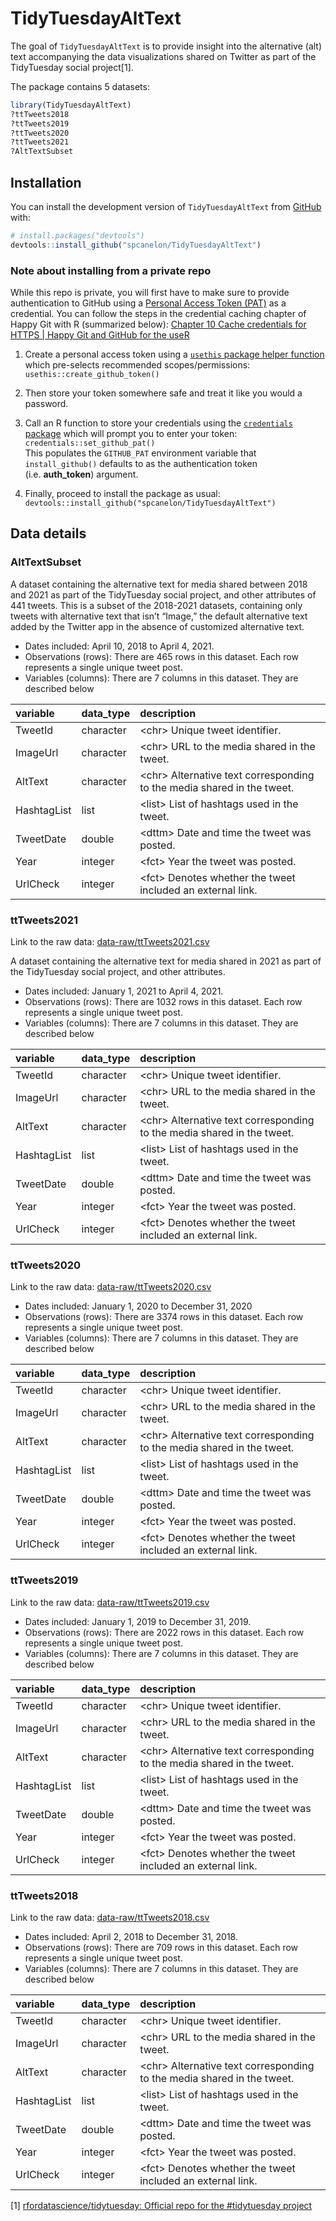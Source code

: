 
<!-- README.md is generated from README.Rmd. Please edit that file -->

# TidyTuesdayAltText

<!-- badges: start -->
<!-- badges: end -->

The goal of `TidyTuesdayAltText` is to provide insight into the
alternative (alt) text accompanying the data visualizations shared on
Twitter as part of the TidyTuesday social project[1].

The package contains 5 datasets:

``` r
library(TidyTuesdayAltText)
?ttTweets2018
?ttTweets2019
?ttTweets2020
?ttTweets2021
?AltTextSubset
```

## Installation

<!--
You can install the released version of TidyTuesdayAltText from [CRAN](https://CRAN.R-project.org) with:
``` r
install.packages("TidyTuesdayAltText")
```
-->

You can install the development version of `TidyTuesdayAltText` from
[GitHub](https://github.com/) with:

``` r
# install.packages("devtools")
devtools::install_github("spcanelon/TidyTuesdayAltText")
```

### Note about installing from a private repo

While this repo is private, you will first have to make sure to provide
authentication to GitHub using a [Personal Access Token
(PAT)](https://docs.github.com/en/github/authenticating-to-github/creating-a-personal-access-token)
as a credential. You can follow the steps in the credential caching
chapter of Happy Git with R (summarized below): [Chapter 10 Cache
credentials for HTTPS \| Happy Git and GitHub for the
useR](https://happygitwithr.com/credential-caching.html)

1.  Create a personal access token using a [`usethis` package helper
    function](https://usethis.r-lib.org/reference/create_github_token.html)
    which pre-selects recommended scopes/permissions:
    `usethis::create_github_token()`

2.  Then store your token somewhere safe and treat it like you would a
    password.

3.  Call an R function to store your credentials using the
    [`credentials` package](https://docs.ropensci.org/credentials/)
    which will prompt you to enter your token:
    `credentials::set_github_pat()`<br> This populates the `GITHUB_PAT`
    environment variable that `install_github()` defaults to as the
    authentication token (i.e. **auth\_token**) argument.

4.  Finally, proceed to install the package as usual:
    `devtools::install_github("spcanelon/TidyTuesdayAltText")`

## Data details

### AltTextSubset

A dataset containing the alternative text for media shared between 2018
and 2021 as part of the TidyTuesday social project, and other attributes
of 441 tweets. This is a subset of the 2018-2021 datasets, containing
only tweets with alternative text that isn’t “Image,” the default
alternative text added by the Twitter app in the absence of customized
alternative text.

-   Dates included: April 10, 2018 to April 4, 2021.
-   Observations (rows): There are 465 rows in this dataset. Each row
    represents a single unique tweet post.
-   Variables (columns): There are 7 columns in this dataset. They are
    described below

| variable    | data\_type | description                                                                  |
|:------------|:-----------|:-----------------------------------------------------------------------------|
| TweetId     | character  | &lt;chr&gt; Unique tweet identifier.                                         |
| ImageUrl    | character  | &lt;chr&gt; URL to the media shared in the tweet.                            |
| AltText     | character  | &lt;chr&gt; Alternative text corresponding to the media shared in the tweet. |
| HashtagList | list       | &lt;list&gt; List of hashtags used in the tweet.                             |
| TweetDate   | double     | &lt;dttm&gt; Date and time the tweet was posted.                             |
| Year        | integer    | &lt;fct&gt; Year the tweet was posted.                                       |
| UrlCheck    | integer    | &lt;fct&gt; Denotes whether the tweet included an external link.             |

### ttTweets2021

Link to the raw data:
[data-raw/ttTweets2021.csv](data-raw/ttTweets2021.csv)

A dataset containing the alternative text for media shared in 2021 as
part of the TidyTuesday social project, and other attributes.

-   Dates included: January 1, 2021 to April 4, 2021.
-   Observations (rows): There are 1032 rows in this dataset. Each row
    represents a single unique tweet post.
-   Variables (columns): There are 7 columns in this dataset. They are
    described below

| variable    | data\_type | description                                                                  |
|:------------|:-----------|:-----------------------------------------------------------------------------|
| TweetId     | character  | &lt;chr&gt; Unique tweet identifier.                                         |
| ImageUrl    | character  | &lt;chr&gt; URL to the media shared in the tweet.                            |
| AltText     | character  | &lt;chr&gt; Alternative text corresponding to the media shared in the tweet. |
| HashtagList | list       | &lt;list&gt; List of hashtags used in the tweet.                             |
| TweetDate   | double     | &lt;dttm&gt; Date and time the tweet was posted.                             |
| Year        | integer    | &lt;fct&gt; Year the tweet was posted.                                       |
| UrlCheck    | integer    | &lt;fct&gt; Denotes whether the tweet included an external link.             |

### ttTweets2020

Link to the raw data:
[data-raw/ttTweets2020.csv](data-raw/ttTweets2020.csv)

-   Dates included: January 1, 2020 to December 31, 2020
-   Observations (rows): There are 3374 rows in this dataset. Each row
    represents a single unique tweet post.
-   Variables (columns): There are 7 columns in this dataset. They are
    described below

| variable    | data\_type | description                                                                  |
|:------------|:-----------|:-----------------------------------------------------------------------------|
| TweetId     | character  | &lt;chr&gt; Unique tweet identifier.                                         |
| ImageUrl    | character  | &lt;chr&gt; URL to the media shared in the tweet.                            |
| AltText     | character  | &lt;chr&gt; Alternative text corresponding to the media shared in the tweet. |
| HashtagList | list       | &lt;list&gt; List of hashtags used in the tweet.                             |
| TweetDate   | double     | &lt;dttm&gt; Date and time the tweet was posted.                             |
| Year        | integer    | &lt;fct&gt; Year the tweet was posted.                                       |
| UrlCheck    | integer    | &lt;fct&gt; Denotes whether the tweet included an external link.             |

### ttTweets2019

Link to the raw data:
[data-raw/ttTweets2019.csv](data-raw/ttTweets2019.csv)

-   Dates included: January 1, 2019 to December 31, 2019.
-   Observations (rows): There are 2022 rows in this dataset. Each row
    represents a single unique tweet post.
-   Variables (columns): There are 7 columns in this dataset. They are
    described below

| variable    | data\_type | description                                                                  |
|:------------|:-----------|:-----------------------------------------------------------------------------|
| TweetId     | character  | &lt;chr&gt; Unique tweet identifier.                                         |
| ImageUrl    | character  | &lt;chr&gt; URL to the media shared in the tweet.                            |
| AltText     | character  | &lt;chr&gt; Alternative text corresponding to the media shared in the tweet. |
| HashtagList | list       | &lt;list&gt; List of hashtags used in the tweet.                             |
| TweetDate   | double     | &lt;dttm&gt; Date and time the tweet was posted.                             |
| Year        | integer    | &lt;fct&gt; Year the tweet was posted.                                       |
| UrlCheck    | integer    | &lt;fct&gt; Denotes whether the tweet included an external link.             |

### ttTweets2018

Link to the raw data:
[data-raw/ttTweets2018.csv](data-raw/ttTweets2018.csv)

-   Dates included: April 2, 2018 to December 31, 2018.
-   Observations (rows): There are 709 rows in this dataset. Each row
    represents a single unique tweet post.
-   Variables (columns): There are 7 columns in this dataset. They are
    described below

| variable    | data\_type | description                                                                  |
|:------------|:-----------|:-----------------------------------------------------------------------------|
| TweetId     | character  | &lt;chr&gt; Unique tweet identifier.                                         |
| ImageUrl    | character  | &lt;chr&gt; URL to the media shared in the tweet.                            |
| AltText     | character  | &lt;chr&gt; Alternative text corresponding to the media shared in the tweet. |
| HashtagList | list       | &lt;list&gt; List of hashtags used in the tweet.                             |
| TweetDate   | double     | &lt;dttm&gt; Date and time the tweet was posted.                             |
| Year        | integer    | &lt;fct&gt; Year the tweet was posted.                                       |
| UrlCheck    | integer    | &lt;fct&gt; Denotes whether the tweet included an external link.             |

<!--
## Example
This is a basic example which shows you how to solve a common problem:

```r
library(TidyTuesdayAltText)
## basic example code
```
What is special about using `README.Rmd` instead of just `README.md`? You can include R chunks like so:

```r
summary(cars)
#>      speed           dist       
#>  Min.   : 4.0   Min.   :  2.00  
#>  1st Qu.:12.0   1st Qu.: 26.00  
#>  Median :15.0   Median : 36.00  
#>  Mean   :15.4   Mean   : 42.98  
#>  3rd Qu.:19.0   3rd Qu.: 56.00  
#>  Max.   :25.0   Max.   :120.00
```
You'll still need to render `README.Rmd` regularly, to keep `README.md` up-to-date. `devtools::build_readme()` is handy for this. You could also use GitHub Actions to re-render `README.Rmd` every time you push. An example workflow can be found here: <https://github.com/r-lib/actions/tree/master/examples>.
You can also embed plots, for example:
<img src="man/figures/README-pressure-1.png" width="100%" />
In that case, don't forget to commit and push the resulting figure files, so they display on GitHub and CRAN.
-->

[1] [rfordatascience/tidytuesday: Official repo for the \#tidytuesday
project](https://github.com/rfordatascience/tidytuesday#a-weekly-social-data-project-in-r)
